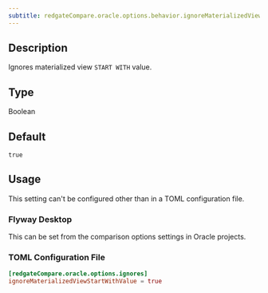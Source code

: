 ```yaml
---
subtitle: redgateCompare.oracle.options.behavior.ignoreMaterializedViewStartWithValue
---
```


## Description

Ignores materialized view `START WITH` value.

## Type

Boolean

## Default

`true`

## Usage

This setting can't be configured other than in a TOML configuration file.

### Flyway Desktop

This can be set from the comparison options settings in Oracle projects.

### TOML Configuration File

```toml
[redgateCompare.oracle.options.ignores]
ignoreMaterializedViewStartWithValue = true
```
